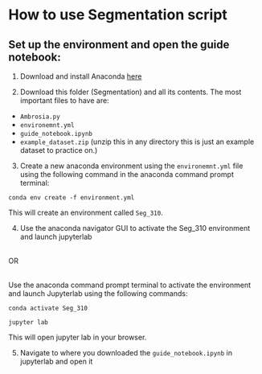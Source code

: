 # How to use Segmentation script

## Set up the environment and open the guide notebook:
1. Download and install Anaconda [here](https://www.anaconda.com/products/distribution)


2. Download this folder (Segmentation) and all its contents. The most important files to have are:
  - `Ambrosia.py`
  - `environemnt.yml`
  - `guide_notebook.ipynb`
  - `example_dataset.zip` (unzip this in any directory this is just an example dataset to practice on.)


3. Create a new anaconda environment using the `environemnt.yml` file using the following command in the anaconda command prompt terminal:<br />
```
conda env create -f environment.yml
```
This will create an environment called `Seg_310`.

4. Use the anaconda navigator GUI to activate the Seg_310 environment and launch jupyterlab<br /><br />

OR<br /><br />

Use the anaconda command prompt terminal to activate the environment and launch Jupyterlab using the following commands:

```
conda activate Seg_310

jupyter lab
```
This will open jupyter lab in your browser. 

5. Navigate to where you downloaded the `guide_notebook.ipynb` in jupyterlab and open it

